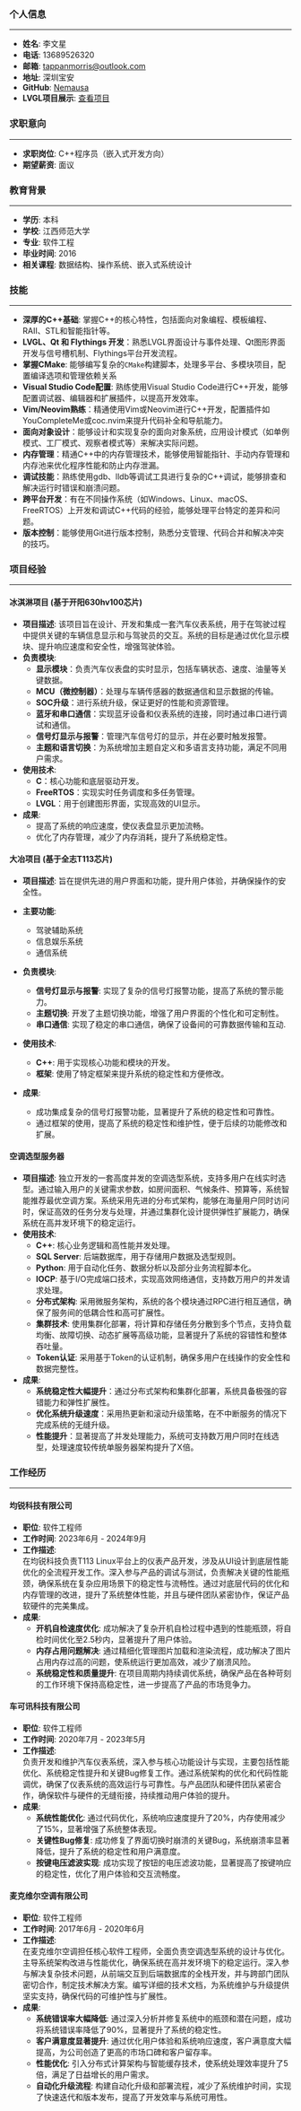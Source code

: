 ### 个人信息
--------------------------
- **姓名**: 李文星
- **电话**: 13689526320 
- **邮箱**: tappanmorris@outlook.com 
- **地址**: 深圳宝安
- **GitHub**: [Nemausa](https://github.com/Nemausa)
- **LVGL项目展示**: [查看项目](https://github.com/Nemausa/resume/blob/master/lvgl_project_introduction.md)

### 求职意向
--------------------------
- **求职岗位**: C++程序员（嵌入式开发方向）
- **期望薪资**: 面议

### 教育背景
--------------------------
- **学历**: 本科
- **学校**: 江西师范大学
- **专业**: 软件工程
- **毕业时间**: 2016
- **相关课程**: 数据结构、操作系统、嵌入式系统设计

### 技能
--------------------------
- **深厚的C++基础**: 掌握C++的核心特性，包括面向对象编程、模板编程、RAII、STL和智能指针等。
- **LVGL、Qt 和 Flythings 开发**：熟悉LVGL界面设计与事件处理、Qt图形界面开发与信号槽机制、Flythings平台开发流程。
- **掌握CMake**: 能够编写复杂的`CMake`构建脚本，处理多平台、多模块项目，配置编译选项和管理依赖关系
- **Visual Studio Code配置**: 熟练使用Visual Studio Code进行C++开发，能够配置调试器、编辑器和扩展插件，以提高开发效率。
- **Vim/Neovim熟练**：精通使用Vim或Neovim进行C++开发，配置插件如YouCompleteMe或coc.nvim来提升代码补全和导航能力。
- **面向对象设计**：能够设计和实现复杂的面向对象系统，应用设计模式（如单例模式、工厂模式、观察者模式等）来解决实际问题。
- **内存管理**：精通C++中的内存管理技术，能够使用智能指针、手动内存管理和内存池来优化程序性能和防止内存泄漏。
- **调试技能**：熟练使用gdb、lldb等调试工具进行复杂的C++调试，能够排查和解决运行时错误和崩溃问题。
- **跨平台开发**：有在不同操作系统（如Windows、Linux、macOS、FreeRTOS）上开发和调试C++代码的经验，能够处理平台特定的差异和问题。
- **版本控制**：能够使用Git进行版本控制，熟悉分支管理、代码合并和解决冲突的技巧。

### 项目经验
--------------------------

#### 冰淇淋项目 (基于开阳630hv100芯片)
- **项目描述**: 该项目旨在设计、开发和集成一套汽车仪表系统，用于在驾驶过程中提供关键的车辆信息显示和与驾驶员的交互。系统的目标是通过优化显示模块、提升响应速度和安全性，增强驾驶体验。
- **负责模块**:
  - **显示模块**：负责汽车仪表盘的实时显示，包括车辆状态、速度、油量等关键数据。
  - **MCU（微控制器）**：处理与车辆传感器的数据通信和显示数据的传输。
  - **SOC升级**：进行系统升级，保证更好的性能和资源管理。
  - **蓝牙和串口通信**：实现蓝牙设备和仪表系统的连接，同时通过串口进行调试和通信。
  - **信号灯显示与报警**：管理汽车信号灯的显示，并在必要时触发报警。
  - **主题和语言切换**：为系统增加主题自定义和多语言支持功能，满足不同用户需求。
- **使用技术**:
  - **C**：核心功能和底层驱动开发。
  - **FreeRTOS**：实现实时任务调度和多任务管理。
  - **LVGL**：用于创建图形界面，实现高效的UI显示。
- **成果**: 
  - 提高了系统的响应速度，使仪表盘显示更加流畅。
  - 优化了内存管理，减少了内存消耗，提升了系统稳定性。


#### 大冶项目 (基于全志T113芯片)

- **项目描述**: 旨在提供先进的用户界面和功能，提升用户体验，并确保操作的安全性。

- **主要功能**:
  - 驾驶辅助系统
  - 信息娱乐系统
  - 通信系统

- **负责模块**:
  - **信号灯显示与报警**: 实现了复杂的信号灯报警功能，提高了系统的警示能力。
  - **主题切换**: 开发了主题切换功能，增强了用户界面的个性化和可定制性。
  - **串口通信**: 实现了稳定的串口通信，确保了设备间的可靠数据传输和互动.

- **使用技术**:
  - **C++**: 用于实现核心功能和模块的开发。
  - **框架**: 使用了特定框架来提升系统的稳定性和方便修改。

- **成果**:
  - 成功集成复杂的信号灯报警功能，显著提升了系统的稳定性和可靠性。
  - 通过框架的使用，提高了系统的稳定性和维护性，便于后续的功能修改和扩展。


#### 空调选型服务器
- **项目描述**: 独立开发的一套高度并发的空调选型系统，支持多用户在线实时选型。通过输入用户的关键需求参数，如房间面积、气候条件、预算等，系统智能推荐最优空调方案。系统采用先进的分布式架构，能够在海量用户同时访问时，保证高效的任务分发与处理，并通过集群化设计提供弹性扩展能力，确保系统在高并发环境下的稳定运行。
- **使用技术**:
  - **C++**: 核心业务逻辑和高性能并发处理。
  - **SQL Server**: 后端数据库，用于存储用户数据及选型规则。
  - **Python**: 用于自动化任务、数据分析以及部分业务流程脚本化。
  - **IOCP**: 基于I/O完成端口技术，实现高效网络通信，支持数万用户的并发请求处理。
  - **分布式架构**: 采用微服务架构，系统的各个模块通过RPC进行相互通信，确保了服务间的低耦合性和高可扩展性。
  - **集群技术**: 使用集群化部署，将计算和存储任务分散到多个节点，支持负载均衡、故障切换、动态扩展等高级功能，显著提升了系统的容错性和整体吞吐量。
  - **Token认证**: 采用基于Token的认证机制，确保多用户在线操作的安全性和数据完整性。
- **成果**:
  - **系统稳定性大幅提升**：通过分布式架构和集群化部署，系统具备极强的容错能力和弹性扩展性。
  - **优化系统升级速度**：采用热更新和滚动升级策略，在不中断服务的情况下完成系统的无缝升级。
  - **性能提升**：显著提高了并发处理能力，系统可支持数万用户同时在线选型，处理速度较传统单服务器架构提升了X倍。


### 工作经历
--------------------------

#### 均锐科技有限公司  
- **职位**: 软件工程师  
- **工作时间**: 2023年6月 - 2024年9月  
- **工作描述**:  
  在均锐科技负责T113 Linux平台上的仪表产品开发，涉及从UI设计到底层性能优化的全流程开发工作。深入参与产品的调试与测试，负责解决关键的性能瓶颈，确保系统在复杂应用场景下的稳定性与流畅性。通过对底层代码的优化和内存管理的改进，提升了系统整体性能，并且与硬件团队紧密协作，保证产品软硬件的完美集成。  
- **成果**:
  - **开机自检速度优化**: 成功解决了复杂开机自检过程中遇到的性能瓶颈，将自检时间优化至2.5秒内，显著提升了用户体验。
  - **内存占用问题解决**: 通过精细化管理图片加载和渲染流程，成功解决了图片占用内存过高的问题，使系统运行更加高效，减少了崩溃风险。
  - **系统稳定性和质量提升**: 在项目周期内持续调优系统，确保产品在各种苛刻的工作环境下保持高稳定性，进一步提高了产品的市场竞争力。


#### 车可讯科技有限公司  
- **职位**: 软件工程师  
- **工作时间**: 2020年7月 - 2023年5月  
- **工作描述**:  
  负责开发和维护汽车仪表系统，深入参与核心功能设计与实现，主要包括性能优化、系统稳定性提升和关键Bug修复工作。通过系统架构的优化和代码性能调优，确保了仪表系统的高效运行与可靠性。与产品团队和硬件团队紧密合作，确保软件与硬件的无缝衔接，持续推动用户体验的提升。
- **成果**:
  - **系统性能优化**: 通过代码优化，系统响应速度提升了20%，内存使用减少了15%，显著增强了系统整体表现。
  - **关键性Bug修复**: 成功修复了界面切换时崩溃的关键Bug，系统崩溃率显著降低，提升了系统的稳定性和用户满意度。
  - **按键电压滤波实现**: 成功实现了按钮的电压滤波功能，显著提高了按键响应的稳定性，优化了用户体验和交互流畅度。


#### 麦克维尔空调有限公司  
- **职位**: 软件工程师  
- **工作时间**: 2017年6月 - 2020年6月  
- **工作描述**:  
  在麦克维尔空调担任核心软件工程师，全面负责空调选型系统的设计与优化。主导系统架构改进与性能优化，确保系统在高并发环境下的稳定运行。深入参与解决复杂技术问题，从前端交互到后端数据库的全栈开发，并与跨部门团队密切合作，制定技术解决方案。编写详细的技术文档，为系统维护与升级提供坚实支持，确保代码的可维护性与扩展性。
- **成果**:
  - **系统错误率大幅降低**: 通过深入分析并修复系统中的瓶颈和潜在问题，成功将系统错误率降低了90%，显著提升了系统的稳定性。
  - **客户满意度显著提升**: 通过优化用户体验和系统响应速度，客户满意度大幅提高，为公司创造了更高的市场口碑和客户留存率。
  - **性能优化**: 引入分布式计算架构与智能缓存技术，使系统处理效率提升了5倍，满足了日益增长的用户需求。
  - **自动化升级流程**: 构建自动化升级和部署流程，减少了系统维护时间，实现了快速迭代和版本发布，提高了开发效率与系统可用性。



